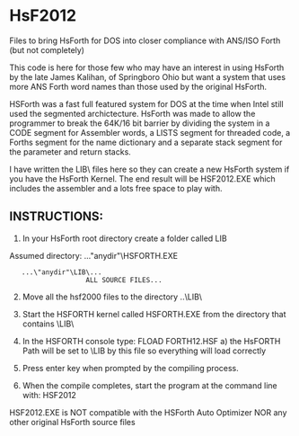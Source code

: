 # HsF2012
Files to bring HsForth for DOS into closer compliance with ANS/ISO Forth (but not completely)

This code is here for those few who may have an interest in using HsForth by the late James Kalihan, of Springboro Ohio
but want a system that uses more ANS Forth word names than those used by the original HsForth.

HSForth was a fast full featured system for DOS at the time when Intel still used the segmented archictecture. 
HsForth was made to allow the programmer to break the 64K/16 bit barrier by dividing the system in a CODE segment for Assembler words,
a LISTS segment for threaded code, a Forths segment for the name dictionary and a separate stack segment for the parameter 
and return stacks.

I have written the LIB\ files here so they can create a new HsForth system if you have the HsForth Kernel.
The end result will be HSF2012.EXE which includes the assembler and a lots free space to play with.

INSTRUCTIONS:
------------

1. In your HsForth root directory create a folder called LIB

Assumed directory:
       ...\"anydir"\HSFORTH.EXE

       ...\"anydir"\LIB\...
                       ALL SOURCE FILES...


2. Move all the hsf2000 files to the directory ..\LIB\

3. Start the HSFORTH kernel called HSFORTH.EXE from the directory that contains \LIB\

4. In the HSFORTH console type:  FLOAD FORTH12.HSF
   a) the HsFORTH Path will be set to \LIB by this file so everything will load correctly

5. Press enter key when prompted by the compiling process.

6. When the compile completes, start the program at the command line with:   HSF2012 <enter>


HSF2012.EXE is NOT compatible with the HSForth Auto Optimizer NOR any other original HsForth source files
